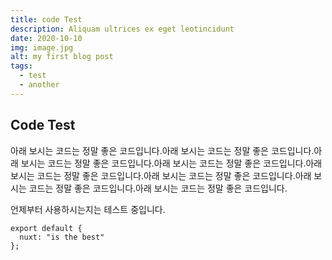 ```yaml
---
title: code Test
description: Aliquam ultrices ex eget leotincidunt
date: 2020-10-10
img: image.jpg
alt: my first blog post
tags:
  - test
  - another
---
```

## Code Test

아래 보시는 코드는 정말 좋은 코드입니다.아래 보시는 코드는 정말 좋은 코드입니다.아래 보시는 코드는 정말 좋은 코드입니다.아래 보시는 코드는 정말 좋은 코드입니다.아래 보시는 코드는 정말 좋은 코드입니다.아래 보시는 코드는 정말 좋은 코드입니다.아래 보시는 코드는 정말 좋은 코드입니다.아래 보시는 코드는 정말 좋은 코드입니다.

언제부터 사용하시는지는 테스트 중입니다.

```js[nuxt.config.js]
export default {
  nuxt: "is the best"
};
```
